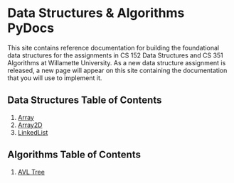 # Data Structures & Algorithms PyDocs

This site contains reference documentation for building the foundational data structures for the assignments in CS 152 Data Structures and CS 351 Algorithms at Willamette University. As a new data structure assignment is released, a new page will appear on this site containing the documentation that you will use to implement it.

## Data Structures Table of Contents

1. [Array](array.md)
2. [Array2D](array2d.md)
3. [LinkedList](linked_list.md)
<!-- 
4. [Stacks and Queues](stacks_queues.md)
5. [HashMap](hash_map.md)
6. [Graph](graph.md) -->

## Algorithms Table of Contents

1. [AVL Tree](iavltree.md)
